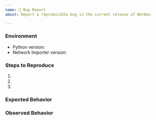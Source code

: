 ```yaml
---
name: 🐛 Bug Report
about: Report a reproducible bug in the current release of NetBox

---
```


### Environment
* Python version:  <!-- Example: 3.6.9 -->
* Network Importer version:  <!-- Example: 2.7.3 -->

<!--
    Describe in detail the exact steps that someone else can take to reproduce
    this bug using the current release.
-->
### Steps to Reproduce
1.
2.
3.

<!-- What did you expect to happen? -->
### Expected Behavior


<!-- What happened instead? -->
### Observed Behavior